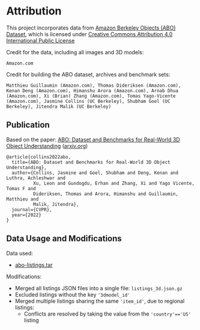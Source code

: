 # Attribution

This project incorporates data from [Amazon Berkeley Objects (ABO) Dataset](https://amazon-berkeley-objects.s3.amazonaws.com/index.html), which is licensed under
[Creative Commons Attribution 4.0 International Public License](https://creativecommons.org/licenses/by/4.0/)

Credit for the data, including all images and 3D models:
```
Amazon.com
```
Credit for building the ABO dataset, archives and benchmark sets:
```
Matthieu Guillaumin (Amazon.com), Thomas Dideriksen (Amazon.com), Kenan Deng (Amazon.com), Himanshu Arora (Amazon.com), Arnab Dhua (Amazon.com), Xi (Brian) Zhang (Amazon.com), Tomas Yago-Vicente (Amazon.com), Jasmine Collins (UC Berkeley), Shubham Goel (UC Berkeley), Jitendra Malik (UC Berkeley)
```

## Publication
Based on the paper: [ABO: Dataset and Benchmarks for Real-World 3D Object Understanding](https://amazon-berkeley-objects.s3.amazonaws.com/static_html/ABO_CVPR2022.pdf) ([arxiv.org](https://arxiv.org/abs/2110.06199))
```
@article{collins2022abo,
  title={ABO: Dataset and Benchmarks for Real-World 3D Object Understanding},
  author={Collins, Jasmine and Goel, Shubham and Deng, Kenan and Luthra, Achleshwar and
          Xu, Leon and Gundogdu, Erhan and Zhang, Xi and Yago Vicente, Tomas F and
          Dideriksen, Thomas and Arora, Himanshu and Guillaumin, Matthieu and
          Malik, Jitendra},
  journal={CVPR},
  year={2022}
}
```

## Data Usage and Modifications
Data used:
* [abo-listings.tar](https://amazon-berkeley-objects.s3.amazonaws.com/archives/abo-listings.tar)

Modifications:
* Merged all listings JSON files into a single file: `listings_3d.json.gz`
* Excluded listings without the key `'3dmodel_id'`
* Merged multiple listings sharing the same `'item_id'`, due to regional listings:
   * Conflicts are resolved by taking the value from the `'country'=='US'` listing
